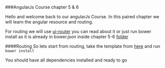 ###AngularJs Course chapter 5 & 6

Hello and welcome back to our angularJs Course.
In this paired chapter we will learn the angular resource and routing.

For routing we will use [ui-router](https://github.com/angular-ui/ui-router) you can read about it or just run bower install
as it is already in bower.json inside chapter 5-6 [folder](/chapter5-6)

####Routing
So lets start from routing, take the template from [here](/chapter5-6) and run `bower install`

You should have all dependencies installed and ready to go
